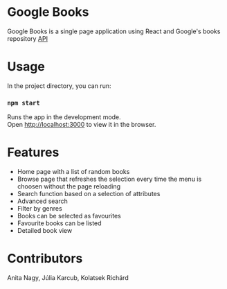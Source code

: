 # Google Books

Google Books is a single page application using React and Google's books repository [API](https://developers.google.com/books)

# Usage
In the project directory, you can run:
### `npm start`

Runs the app in the development mode.\
Open [http://localhost:3000](http://localhost:3000) to view it in the browser.

# Features
- Home page with a list of random books
- Browse page that refreshes the selection every time the menu is choosen without the page reloading
- Search function based on a selection of attributes
- Advanced search
- Filter by genres
- Books can be selected as favourites
- Favourite books can be listed
- Detailed book view

# Contributors
Anita Nagy, Júlia Karcub, Kolatsek Richárd
